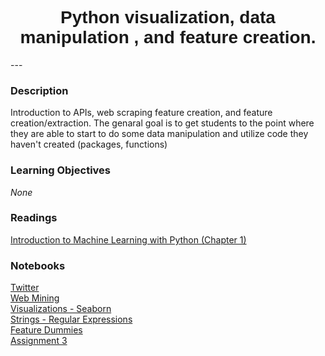 <h1  style="font-family:  Verdana,  Geneva,  sans-serif;  text-align:center">Python  visualization,  data  manipulation  ,  and  feature  creation.</h1> 
--- 
 
###  Description 
Introduction  to  APIs,  web  scraping  feature  creation,  and  feature  creation/extraction.    The  genaral  goal  is  to  get  students  to  the  point  where  they  are  able  to  start  to  do  some  data  manipulation  and  utilize  code  they  haven't  created  (packages,  functions) 
 
###  Learning  Objectives 
*None* 
 
###  Readings 
[Introduction  to  Machine  Learning  with  Python  (Chapter  1)](http://proquestcombo.safaribooksonline.com.libproxy.rpi.edu/book/programming/machine-learning/9781449369880) 
 
###  Notebooks 
[Twitter](https://rpi.analyticsdojo.com/course-intro-ml-app/notebooks/08-intro-python-pandas.html)<br>[Web  Mining](https://rpi.analyticsdojo.com/course-intro-ml-app/notebooks/08-intro-python-pandas.html)<br>[Visualizations  -  Seaborn](https://rpi.analyticsdojo.com/course-intro-ml-app/notebooks/08-intro-python-pandas.html)<br>[Strings  -  Regular  Expressions](https://rpi.analyticsdojo.com/course-intro-ml-app/notebooks/08-intro-python-pandas.html)<br>[Feature  Dummies](https://rpi.analyticsdojo.com/course-intro-ml-app/notebooks/08-intro-python-pandas.html)<br>[Assignment  3](https://rpi.analyticsdojo.com/course-intro-ml-app/notebooks/08-intro-python-pandas.html)
